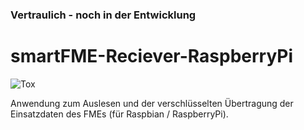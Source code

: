### Vertraulich - noch in der Entwicklung
# smartFME-Reciever-RaspberryPi

![Tox](https://github.com/Danmyrer/smartFME-Reciever/actions/workflows/test.yml/badge.svg)

Anwendung zum Auslesen und der verschlüsselten Übertragung der Einsatzdaten des FMEs (für Raspbian / RaspberryPi).
